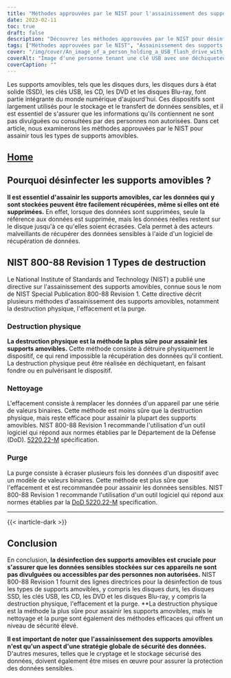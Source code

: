 ```yaml
---
title: "Méthodes approuvées par le NIST pour l'assainissement des supports amovibles"
date: 2023-02-11
toc: true
draft: false
description: "Découvrez les méthodes approuvées par le NIST pour désinfecter les disques durs, les disques SSD, les clés USB, les CD, les DVD et les disques Blu-ray afin de protéger les données sensibles contre les accès non autorisés."
tags: ["Méthodes approuvées par le NIST", "Assainissement des supports amovibles", "Disques durs", "SSD", "Clés USB", "CD", "DVD", "Disques Blu-ray", "Sécurité des données", "Protection des données sensibles"]
cover: "/img/cover/An_image_of_a_person_holding_a_USB_flash_drive_with_a_shreder.png"
coverAlt: "Image d'une personne tenant une clé USB avec une déchiqueteuse en arrière-plan"
coverCaption: ""
---
```


Les supports amovibles, tels que les disques durs, les disques durs à état solide (SSD), les clés USB, les CD, les DVD et les disques Blu-ray, font partie intégrante du monde numérique d'aujourd'hui. Ces dispositifs sont largement utilisés pour le stockage et le transfert de données sensibles, et il est essentiel de s'assurer que les informations qu'ils contiennent ne sont pas divulguées ou consultées par des personnes non autorisées. Dans cet article, nous examinerons les méthodes approuvées par le NIST pour assainir tous les types de supports amovibles.

## [Home](/cyber-security-career-playbook-start/)

## Pourquoi désinfecter les supports amovibles ?

**Il est essentiel d'assainir les supports amovibles, car les données qui y sont stockées peuvent être facilement récupérées, même si elles ont été supprimées.** En effet, lorsque des données sont supprimées, seule la référence aux données est supprimée, mais les données réelles restent sur le disque jusqu'à ce qu'elles soient écrasées. Cela permet à des acteurs malveillants de récupérer des données sensibles à l'aide d'un logiciel de récupération de données.

## NIST 800-88 Revision 1 Types de destruction

Le National Institute of Standards and Technology (NIST) a publié une directive sur l'assainissement des supports amovibles, connue sous le nom de NIST Special Publication 800-88 Revision 1. Cette directive décrit plusieurs méthodes d'assainissement des supports amovibles, notamment la destruction physique, l'effacement et la purge.

### Destruction physique

**La destruction physique est la méthode la plus sûre pour assainir les supports amovibles.** Cette méthode consiste à détruire physiquement le dispositif, ce qui rend impossible la récupération des données qu'il contient. La destruction physique peut être réalisée en déchiquetant, en faisant fondre ou en pulvérisant le dispositif.

### Nettoyage

L'effacement consiste à remplacer les données d'un appareil par une série de valeurs binaires. Cette méthode est moins sûre que la destruction physique, mais reste efficace pour assainir la plupart des supports amovibles. NIST 800-88 Revision 1 recommande l'utilisation d'un outil logiciel qui répond aux normes établies par le Département de la Défense (DoD). [5220.22-M](https://simeononsecurity.ch/articles/dod-5220.22-m-data-sanitization-summarized/) spécification.

### Purge

La purge consiste à écraser plusieurs fois les données d'un dispositif avec un modèle de valeurs binaires. Cette méthode est plus sûre que l'effacement et est recommandée pour assainir les données sensibles. NIST 800-88 Revision 1 recommande l'utilisation d'un outil logiciel qui répond aux normes établies par la [DoD 5220.22-M](https://simeononsecurity.ch/articles/dod-5220.22-m-data-sanitization-summarized/) specification.

__________________________________________
{{< inarticle-dark >}}
## Conclusion

En conclusion, **la désinfection des supports amovibles est cruciale pour s'assurer que les données sensibles stockées sur ces appareils ne sont pas divulguées ou accessibles par des personnes non autorisées.** NIST 800-88 Revision 1 fournit des lignes directrices pour la désinfection de tous les types de supports amovibles, y compris les disques durs, les disques SSD, les clés USB, les CD, les DVD et les disques Blu-ray, y compris la destruction physique, l'effacement et la purge. **La destruction physique est la méthode la plus sûre pour assainir les supports amovibles, mais le nettoyage et la purge sont également des méthodes efficaces qui offrent un niveau de sécurité élevé.

**Il est important de noter que l'assainissement des supports amovibles n'est qu'un aspect d'une stratégie globale de sécurité des données.** D'autres mesures, telles que le cryptage et le stockage sécurisé des données, doivent également être mises en œuvre pour assurer la protection des données sensibles.


